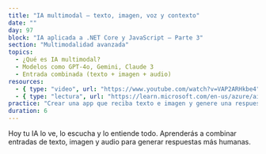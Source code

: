 ```yaml
---
title: "IA multimodal – texto, imagen, voz y contexto"
date: ""
day: 97
block: "IA aplicada a .NET Core y JavaScript – Parte 3"
section: "Multimodalidad avanzada"
topics:
  - ¿Qué es IA multimodal?
  - Modelos como GPT-4o, Gemini, Claude 3
  - Entrada combinada (texto + imagen + audio)
resources:
  - { type: "video", url: "https://www.youtube.com/watch?v=VAP2ARHkbe4" }
  - { type: "lectura", url: "https://learn.microsoft.com/en-us/azure/ai-services/" }
practice: "Crear una app que reciba texto e imagen y genere una respuesta contextual usando IA multimodal."
duration: 6
---
```


Hoy tu IA lo ve, lo escucha y lo entiende todo. Aprenderás a combinar entradas de texto, imagen y audio para generar respuestas más humanas.